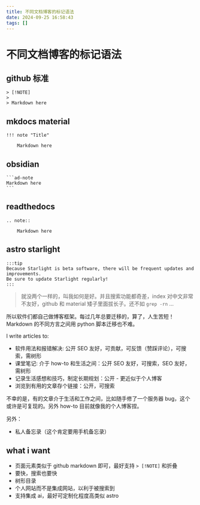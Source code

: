 ```yaml
---
title: 不同文档博客的标记语法
date: 2024-09-25 16:58:43
tags: []
---
```

# 不同文档博客的标记语法

## github 标准

```
> [!NOTE]
>
> Markdown here
```

## mkdocs material

```
!!! note "Title"

    Markdown here
```

## obsidian

````
```ad-note
Markdown here
```
````

## readthedocs

```
.. note::

    Markdown here
```

## astro starlight

```
:::tip
Because Starlight is beta software, there will be frequent updates and improvements.
Be sure to update Starlight regularly!
:::
```

> 就没两个一样的，叫我如何是好。并且搜索功能都奇差，index 对中文非常不友好，github 和 material 矮子里面拔长子。还不如 `grep -rn` ...

所以软件们都自己做博客框架。每过几年总要迁移的，算了，人生苦短！Markdown 的不同方言之间用 python 脚本迁移也不难。

I write articles to:

- 软件用法和报错解决: 公开 SEO 友好，可贡献，可反馈（赞踩评论），可搜索，需树形
- 课堂笔记: 介于 how-to 和生活之间：公开 SEO 友好，可搜索，SEO 友好，需树形
- 记录生活感想和技巧，制定长期规划：公开 - 更近似于个人博客
- 浏览到有用的文章存个链接：公开，可搜索

不幸的是，有的文章介于生活和工作之间，比如随手修了一个服务器 bug，这个或许是可复现的。另外 how-to 目前就像我的个人博客捏。

另外：

- 私人备忘录（这个肯定要用手机备忘录）

## what i want

- 页面元素类似于 github markdown 即可，最好支持 `> [!NOTE]` 和折叠
- 要快，搜索也要快
- 树形目录
- 个人网站而不是集成网站，以利于被搜索到
- 支持集成 ai，最好可定制化程度高类似 astro
